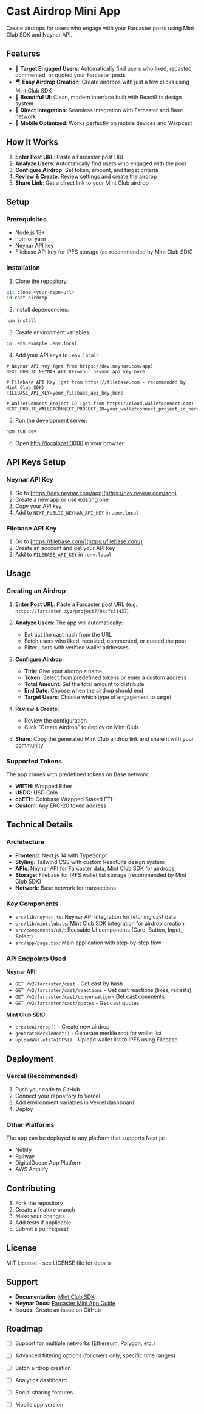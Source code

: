 # Cast Airdrop Mini App

Create airdrops for users who engage with your Farcaster posts using Mint Club SDK and Neynar API.

## Features

- 🎯 **Target Engaged Users**: Automatically find users who liked, recasted, commented, or quoted your Farcaster posts
- 🪂 **Easy Airdrop Creation**: Create airdrops with just a few clicks using Mint Club SDK
- 🎨 **Beautiful UI**: Clean, modern interface built with ReactBits design system
- 🔗 **Direct Integration**: Seamless integration with Farcaster and Base network
- 📱 **Mobile Optimized**: Works perfectly on mobile devices and Warpcast

## How It Works

1. **Enter Post URL**: Paste a Farcaster post URL
2. **Analyze Users**: Automatically find users who engaged with the post
3. **Configure Airdrop**: Set token, amount, and target criteria
4. **Review & Create**: Review settings and create the airdrop
5. **Share Link**: Get a direct link to your Mint Club airdrop

## Setup

### Prerequisites

- Node.js 18+ 
- npm or yarn
- Neynar API key
- Filebase API key for IPFS storage (as recommended by Mint Club SDK)

### Installation

1. Clone the repository:
```bash
git clone <your-repo-url>
cd cast-airdrop
```

2. Install dependencies:
```bash
npm install
```

3. Create environment variables:
```bash
cp .env.example .env.local
```

4. Add your API keys to `.env.local`:
```env
# Neynar API Key (get from https://dev.neynar.com/app)
NEXT_PUBLIC_NEYNAR_API_KEY=your_neynar_api_key_here

# Filebase API Key (get from https://filebase.com - recommended by Mint Club SDK)
FILEBASE_API_KEY=your_filebase_api_key_here

# WalletConnect Project ID (get from https://cloud.walletconnect.com)
NEXT_PUBLIC_WALLETCONNECT_PROJECT_ID=your_walletconnect_project_id_here
```

5. Run the development server:
```bash
npm run dev
```

6. Open [http://localhost:3000](http://localhost:3000) in your browser.

## API Keys Setup

### Neynar API Key
1. Go to [https://dev.neynar.com/app](https://dev.neynar.com/app)
2. Create a new app or use existing one
3. Copy your API key
4. Add to `NEXT_PUBLIC_NEYNAR_API_KEY` in `.env.local`

### Filebase API Key
1. Go to [https://filebase.com/](https://filebase.com/)
2. Create an account and get your API key
3. Add to `FILEBASE_API_KEY` in `.env.local`

## Usage

### Creating an Airdrop

1. **Enter Post URL**: Paste a Farcaster post URL (e.g., `https://farcaster.xyz/project7/0xcfc31437`)

2. **Analyze Users**: The app will automatically:
   - Extract the cast hash from the URL
   - Fetch users who liked, recasted, commented, or quoted the post
   - Filter users with verified wallet addresses

3. **Configure Airdrop**:
   - **Title**: Give your airdrop a name
   - **Token**: Select from predefined tokens or enter a custom address
   - **Total Amount**: Set the total amount to distribute
   - **End Date**: Choose when the airdrop should end
   - **Target Users**: Choose which type of engagement to target

4. **Review & Create**: 
   - Review the configuration
   - Click "Create Airdrop" to deploy on Mint Club

5. **Share**: Copy the generated Mint Club airdrop link and share it with your community

### Supported Tokens

The app comes with predefined tokens on Base network:
- **WETH**: Wrapped Ether
- **USDC**: USD Coin  
- **cbETH**: Coinbase Wrapped Staked ETH
- **Custom**: Any ERC-20 token address

## Technical Details

### Architecture

- **Frontend**: Next.js 14 with TypeScript
- **Styling**: Tailwind CSS with custom ReactBits design system
- **APIs**: Neynar API for Farcaster data, Mint Club SDK for airdrops
- **Storage**: Filebase for IPFS wallet list storage (recommended by Mint Club SDK)
- **Network**: Base network for transactions

### Key Components

- `src/lib/neynar.ts`: Neynar API integration for fetching cast data
- `src/lib/mintclub.ts`: Mint Club SDK integration for airdrop creation
- `src/components/ui/`: Reusable UI components (Card, Button, Input, Select)
- `src/app/page.tsx`: Main application with step-by-step flow

### API Endpoints Used

**Neynar API:**
- `GET /v2/farcaster/cast` - Get cast by hash
- `GET /v2/farcaster/cast/reactions` - Get cast reactions (likes, recasts)
- `GET /v2/farcaster/cast/conversation` - Get cast comments
- `GET /v2/farcaster/cast/quotes` - Get cast quotes

**Mint Club SDK:**
- `createAirdrop()` - Create new airdrop
- `generateMerkleRoot()` - Generate merkle root for wallet list
- `uploadWalletsToIPFS()` - Upload wallet list to IPFS using Filebase

## Deployment

### Vercel (Recommended)

1. Push your code to GitHub
2. Connect your repository to Vercel
3. Add environment variables in Vercel dashboard
4. Deploy

### Other Platforms

The app can be deployed to any platform that supports Next.js:
- Netlify
- Railway
- DigitalOcean App Platform
- AWS Amplify

## Contributing

1. Fork the repository
2. Create a feature branch
3. Make your changes
4. Add tests if applicable
5. Submit a pull request

## License

MIT License - see LICENSE file for details

## Support

- **Documentation**: [Mint Club SDK](https://sdk.mint.club/docs/sdk/airdrop/createAirdrop)
- **Neynar Docs**: [Farcaster Mini App Guide](https://docs.neynar.com/docs/create-farcaster-miniapp-in-60s)
- **Issues**: Create an issue on GitHub

## Roadmap

- [ ] Support for multiple networks (Ethereum, Polygon, etc.)
- [ ] Advanced filtering options (followers only, specific time ranges)
- [ ] Batch airdrop creation
- [ ] Analytics dashboard
- [ ] Social sharing features
- [ ] Mobile app version

